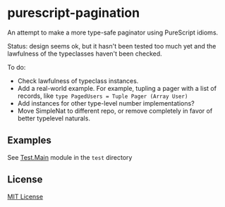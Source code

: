 # purescript-pagination

An attempt to make a more type-safe paginator using PureScript idioms.

Status: design seems ok, but it hasn't been tested too much yet and the lawfulness of the typeclasses haven't been checked.

To do:
- Check lawfulness of typeclass instances.
- Add a real-world example. For example, tupling a pager with a list of records, like `type PagedUsers = Tuple Pager (Array User)`
- Add instances for other type-level number implementations?
- Move SimpleNat to different repo, or remove completely in favor of better typelevel naturals.

## Examples

See [Test.Main](test/Main.purs) module in the `test` directory

## License

[MIT License](LICENSE)
